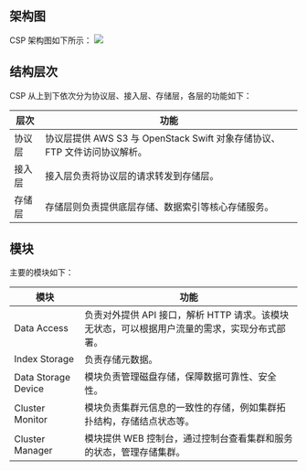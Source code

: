 ## 架构图

CSP 架构图如下所示：
![](http://imgcache.tce.fsphere.cn/image/mc.qcloudimg.com/static/img/05259030473b466ed6cfc491047d70da/image.png)
## 结构层次
CSP 从上到下依次分为协议层、接入层、存储层，各层的功能如下：

| 层次 | 功能 |
|---------|---------|
| 协议层 | 协议层提供 AWS S3 与 OpenStack Swift 对象存储协议、FTP 文件访问协议解析。 |
| 接入层 | 接入层负责将协议层的请求转发到存储层。 |
| 存储层 | 存储层则负责提供底层存储、数据索引等核心存储服务。 |
 
##  模块
 主要的模块如下：

| 模块 | 功能 |
|---------|---------|
| Data Access | 负责对外提供 API 接口，解析 HTTP 请求。该模块无状态，可以根据用户流量的需求，实现分布式部署。 |
| Index Storage | 负责存储元数据。 |
| Data Storage Device | 模块负责管理磁盘存储，保障数据可靠性、安全性。 |
| Cluster Monitor | 模块负责集群元信息的一致性的存储，例如集群拓扑结构，存储结点状态等。 |
| Cluster Manager | 模块提供 WEB 控制台，通过控制台查看集群和服务的状态，管理存储集群。|
  




